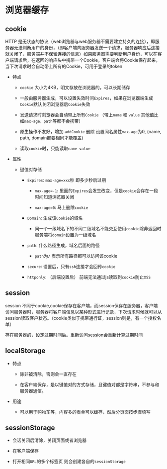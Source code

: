 # 浏览器缓存

## cookie

HTTP 是无状态的协议（web浏览器与web服务器不需要建立持久的连接），即服务器无法判断用户的身份，（即客户端向服务器发送一个请求，服务器响应后连接就关闭了，服务端并不保留连接的信息）如果服务器需要判断用户身份，可以在客户端请求后，在返回的响应头中携带一个Cookie，客户端会将Cookie保存起来，当下次请求时会自动带上所有的Cookie，可用于登录的token

- 特点

  - `cookie` 大小为4KB，明文存放在浏览器的，可以长期储存

  - 一般由服务器生成，可以设置失效时间`Expires`，如果在浏览器端生成`Cookie`默认关闭浏览器后`Cookie`失效
    
  - 发送请求时浏览器会自动带上所有`Cookie` （带上`name` 和 `value` 其他值比如`max-age，path`等都不会携带）

  - 原生操作不友好，增加 `addCookie` 删除 设置同名属性`max-age`为0, (name, path, domain都要相同才能覆盖)

  - 读取`cookie`时，只能读取`name value`

- 属性

  - 键值对存储

    - `Expires`: `max-age=xxx`秒 即多少秒后过期
    
      - `max-age=-1`: 里面的`Expires`会发生改变，但是`cookie`会存在一段时间知道浏览器关闭

      - `max-age=0`: 马上删除`cookie` 

    - `Domain`: 生成该`Cookie`的域名

      - 同一个一级域名下的不同二级域名不能交互使用`cookie`除非返回时服务端将`domain`设置为一级域名

    - `path`: 什么路径生成，域名后面的路径

      - `path`为`/` 表示所有路径都可以访问该cookie

    - `secure`: 设置后，只有`ssh`连接才会回传`cookie`

    - `httponly`: （后端设置后） 前端无法通过js读取到`cookie`防止`XSS`

## session

session 不同于cookie,cookie保存在客户端，而session保存在服务器，客户端访问服务器时，服务器将客户端信息以某种形式进行记录，下次请求时候就可以从session读取客户状态。（cookie类似于携带通行证，session则是，有一个授权名单）

存在服务器的，设定过期时间后。重新访问session会重新计算过期时间

## localStorage

- 特点

  - 除非被清除，否则会一直存在

  - 在客户端保存，是以键值对的方式存储，且键值对都是字符串，不参与和服务器通信。

- 用途

  - 可以用于购物车等，内容多的表单可以缓存，然后分页面按步骤填写

## sessionStorage

- 会话关闭后清除，关闭页面或者浏览器

- 在客户端保存

- 打开相同`URL`的多个标签页 则会创建各自的`sessionStorage`